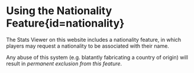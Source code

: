 <div class='panel fade js-scroll-anim' data-anim='fade'>

# Using the Nationality Feature{id=nationality}

The Stats Viewer on this website includes a nationality feature, in which players may request a nationality to be associated with their name. 

Any abuse of this system (e.g. blatantly fabricating a country of origin) will result in *permanent exclusion from this feature*.

</div>
